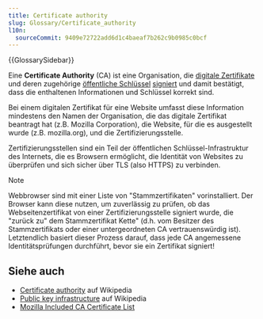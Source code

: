 ```yaml
---
title: Certificate authority
slug: Glossary/Certificate_authority
l10n:
  sourceCommit: 9409e72722add6d1c4baeaf7b262c9b0985c0bcf
---
```


{{GlossarySidebar}}

Eine **Certificate Authority** (CA) ist eine Organisation, die [digitale Zertifikate](/de/docs/Glossary/Digital_certificate) und deren zugehörige [öffentliche Schlüssel](/de/docs/Glossary/Key) [signiert](/de/docs/Glossary/Signature/Security) und damit bestätigt, dass die enthaltenen Informationen und Schlüssel korrekt sind.

Bei einem digitalen Zertifikat für eine Website umfasst diese Information mindestens den Namen der Organisation, die das digitale Zertifikat beantragt hat (z.B. Mozilla Corporation), die Website, für die es ausgestellt wurde (z.B. mozilla.org), und die Zertifizierungsstelle.

Zertifizierungsstellen sind ein Teil der öffentlichen Schlüssel-Infrastruktur des Internets, die es Browsern ermöglicht, die Identität von Websites zu überprüfen und sich sicher über TLS (also HTTPS) zu verbinden.

> [!NOTE]
> Webbrowser sind mit einer Liste von "Stammzertifikaten" vorinstalliert. Der Browser kann diese nutzen, um zuverlässig zu prüfen, ob das Webseitenzertifikat von einer Zertifizierungsstelle signiert wurde, die "zurück zu" dem Stammzertifikat Kette" (d.h. vom Besitzer des Stammzertifikats oder einer untergeordneten CA vertrauenswürdig ist). Letztendlich basiert dieser Prozess darauf, dass jede CA angemessene Identitätsprüfungen durchführt, bevor sie ein Zertifikat signiert!

## Siehe auch

- [Certificate authority](https://en.wikipedia.org/wiki/Certificate_authority) auf Wikipedia
- [Public key infrastructure](https://en.wikipedia.org/wiki/Public_key_infrastructure) auf Wikipedia
- [Mozilla Included CA Certificate List](https://wiki.mozilla.org/CA/Included_Certificates)
